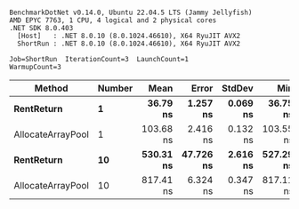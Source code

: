 ```

BenchmarkDotNet v0.14.0, Ubuntu 22.04.5 LTS (Jammy Jellyfish)
AMD EPYC 7763, 1 CPU, 4 logical and 2 physical cores
.NET SDK 8.0.403
  [Host]   : .NET 8.0.10 (8.0.1024.46610), X64 RyuJIT AVX2
  ShortRun : .NET 8.0.10 (8.0.1024.46610), X64 RyuJIT AVX2

Job=ShortRun  IterationCount=3  LaunchCount=1  
WarmupCount=3  

```
| Method            | Number | Mean      | Error     | StdDev   | Min       | Max       | Allocated |
|------------------ |------- |----------:|----------:|---------:|----------:|----------:|----------:|
| **RentReturn**        | **1**      |  **36.79 ns** |  **1.257 ns** | **0.069 ns** |  **36.75 ns** |  **36.87 ns** |         **-** |
| AllocateArrayPool | 1      | 103.68 ns |  2.416 ns | 0.132 ns | 103.55 ns | 103.82 ns |         - |
| **RentReturn**        | **10**     | **530.31 ns** | **47.726 ns** | **2.616 ns** | **527.29 ns** | **531.85 ns** |         **-** |
| AllocateArrayPool | 10     | 817.41 ns |  6.324 ns | 0.347 ns | 817.11 ns | 817.79 ns |         - |
